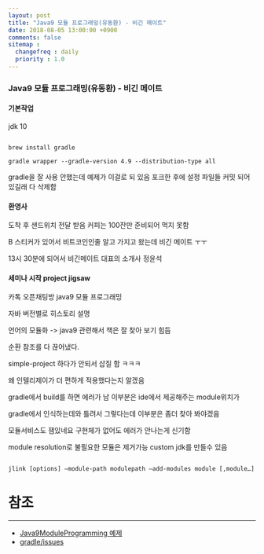 ```yaml
---
layout: post
title: "Java9 모듈 프로그래밍(유동환) - 비긴 메이트"
date: 2018-08-05 13:00:00 +0900
comments: false
sitemap :
  changefreq : daily
  priority : 1.0
---
```


### Java9 모듈 프로그래밍(유동환) - 비긴 메이트

#### 기본작업 

jdk 10 

```

brew install gradle

gradle wrapper --gradle-version 4.9 --distribution-type all

```

gradle을 잘 사용 안했는데 예제가 이걸로 되 있음 포크한 후에 설정 파일들 커밋 되어 있길래 다 삭제함 


#### 환영사

도착 후 샌드위치 전달 받음 커피는 100잔만 준비되어 먹지 못함

B 스티커가 있어서 비트코인인줄 알고 가지고 왔는데 비긴 메이트 ㅜㅜ

13시 30분에 되어서 비긴메이트 대표의 소개사 정윤석


#### 세미나 시작 project jigsaw

카톡 오픈채팅방 java9 모듈 프로그래밍

자바 버전별로 히스토리 설명

언어의 모듈화 -> java9 관련해서 책은 잘 찾아 보기 힘듬

순환 참조를 다 끊어냈다.

simple-project 하다가 안되서 삽질 함 ㅋㅋㅋ

왜 인텔리제이가 더 편하게 적용했다는지 알겠음

gradle에서 build를 하면 에러가 남 이부분은 ide에서 제공해주는 module위치가 

gradle에서 인식하는데와 틀려서 그렇다는데 이부분은 좀더 찾아 봐야겠음

모듈서비스도 잼있네요 구현체가 없어도 에러가 안나는게 신기함

module resolution로 불필요한 모듈은 제거가능 custom jdk를 만들수 있음

```

jlink [options] —module-path modulepath —add-modules module [,module…]

```

# 참조 
-----
* [Java9ModuleProgramming 예제](https://github.com/sejoung/Java9ModuleProgramming)
* [gradle/issues](https://github.com/gradle/gradle/issues/4503)